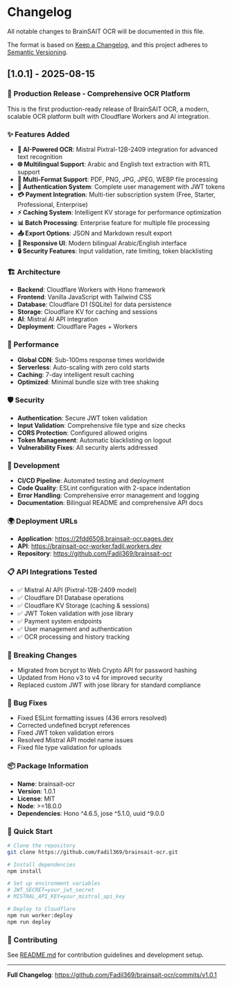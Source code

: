 # Changelog

All notable changes to BrainSAIT OCR will be documented in this file.

The format is based on [Keep a Changelog](https://keepachangelog.com/en/1.0.0/),
and this project adheres to [Semantic Versioning](https://semver.org/spec/v2.0.0.html).

## [1.0.1] - 2025-08-15

### 🎉 Production Release - Comprehensive OCR Platform

This is the first production-ready release of BrainSAIT OCR, a modern, scalable OCR platform built with Cloudflare Workers and AI integration.

### ✨ Features Added
- **🤖 AI-Powered OCR**: Mistral Pixtral-12B-2409 integration for advanced text recognition
- **🌐 Multilingual Support**: Arabic and English text extraction with RTL support
- **📁 Multi-Format Support**: PDF, PNG, JPG, JPEG, WEBP file processing
- **🔐 Authentication System**: Complete user management with JWT tokens
- **💳 Payment Integration**: Multi-tier subscription system (Free, Starter, Professional, Enterprise)
- **⚡ Caching System**: Intelligent KV storage for performance optimization
- **📊 Batch Processing**: Enterprise feature for multiple file processing
- **📤 Export Options**: JSON and Markdown result export
- **📱 Responsive UI**: Modern bilingual Arabic/English interface
- **🔒 Security Features**: Input validation, rate limiting, token blacklisting

### 🏗️ Architecture
- **Backend**: Cloudflare Workers with Hono framework
- **Frontend**: Vanilla JavaScript with Tailwind CSS
- **Database**: Cloudflare D1 (SQLite) for data persistence
- **Storage**: Cloudflare KV for caching and sessions
- **AI**: Mistral AI API integration
- **Deployment**: Cloudflare Pages + Workers

### 🚀 Performance
- **Global CDN**: Sub-100ms response times worldwide
- **Serverless**: Auto-scaling with zero cold starts
- **Caching**: 7-day intelligent result caching
- **Optimized**: Minimal bundle size with tree shaking

### 🛡️ Security
- **Authentication**: Secure JWT token validation
- **Input Validation**: Comprehensive file type and size checks  
- **CORS Protection**: Configured allowed origins
- **Token Management**: Automatic blacklisting on logout
- **Vulnerability Fixes**: All security alerts addressed

### 🔧 Development
- **CI/CD Pipeline**: Automated testing and deployment
- **Code Quality**: ESLint configuration with 2-space indentation
- **Error Handling**: Comprehensive error management and logging
- **Documentation**: Bilingual README and comprehensive API docs

### 🌍 Deployment URLs
- **Application**: https://2fdd6508.brainsait-ocr.pages.dev
- **API**: https://brainsait-ocr-worker.fadil.workers.dev
- **Repository**: https://github.com/Fadil369/brainsait-ocr

### 📋 API Integrations Tested
- ✅ Mistral AI API (Pixtral-12B-2409 model)
- ✅ Cloudflare D1 Database operations
- ✅ Cloudflare KV Storage (caching & sessions)
- ✅ JWT Token validation with jose library
- ✅ Payment system endpoints
- ✅ User management and authentication
- ✅ OCR processing and history tracking

### 🔄 Breaking Changes
- Migrated from bcrypt to Web Crypto API for password hashing
- Updated from Hono v3 to v4 for improved security
- Replaced custom JWT with jose library for standard compliance

### 🐛 Bug Fixes
- Fixed ESLint formatting issues (436 errors resolved)
- Corrected undefined bcrypt references
- Fixed JWT token validation errors
- Resolved Mistral API model name issues
- Fixed file type validation for uploads

### 📦 Package Information
- **Name**: brainsait-ocr
- **Version**: 1.0.1
- **License**: MIT
- **Node**: >=18.0.0
- **Dependencies**: Hono ^4.6.5, jose ^5.1.0, uuid ^9.0.0

### 🏃 Quick Start
```bash
# Clone the repository
git clone https://github.com/Fadil369/brainsait-ocr.git

# Install dependencies
npm install

# Set up environment variables
# JWT_SECRET=your_jwt_secret
# MISTRAL_API_KEY=your_mistral_api_key

# Deploy to Cloudflare
npm run worker:deploy
npm run deploy
```

### 🤝 Contributing
See [README.md](README.md) for contribution guidelines and development setup.

---

**Full Changelog**: https://github.com/Fadil369/brainsait-ocr/commits/v1.0.1